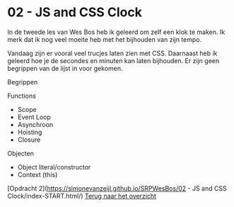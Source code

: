 # 02 - JS and CSS Clock

In de tweede les van Wes Bos heb ik geleerd om zelf een klok te maken. Ik merk dat ik nog veel moeite heb met het bijhouden van zijn tempo. 

Vandaag zijn er vooral veel trucjes laten zien met CSS. Daarnaast heb ik geleerd hoe je de secondes en minuten kan laten bijhouden. Er zijn geen begrippen van de lijst in voor gekomen. 

Begrippen

Functions
-	Scope
-	Event Loop
-	Asynchroon
-	Hoisting
-	Closure

Objecten
-	Object literal/constructor
-	Context (this)

[Opdracht 2](https://simonevanzeijl.github.io/SRPWesBos/02 - JS and CSS Clock/index-START.html/)
[Terug naar het overzicht](https://simonevanzeijl.github.io/SRPWesBos/)
